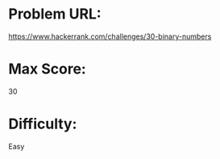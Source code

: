 # Problem URL:
https://www.hackerrank.com/challenges/30-binary-numbers

# Max Score:
30

# Difficulty:
Easy
